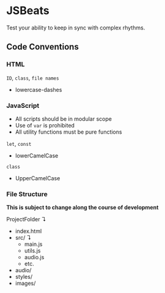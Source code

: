 # JSBeats

Test your ability to keep in sync with complex rhythms. 

## Code Conventions

### HTML
`ID`, `class`, `file names`

-  lowercase-dashes

### JavaScript
- All scripts should be in modular scope
- Use of `var` is prohibited
- All utility functions must be pure functions

`let`, `const` 

- lowerCamelCase

`class`

- UpperCamelCase

### File Structure

**This is subject to change along the course of development**

ProjectFolder ↴
- index.html
- src/ ↴
  - main.js
  - utils.js
  - audio.js
  - etc.
- audio/
- styles/
- images/
